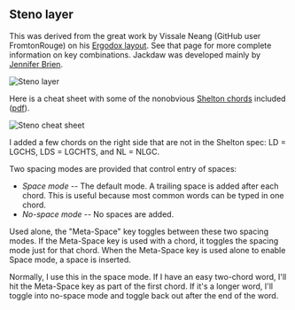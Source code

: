 ## Steno layer

This was derived from the great work by Vissale Neang (GitHub user FromtonRouge) on his [Ergodox
layout](https://github.com/FromtonRouge/qmk_firmware/tree/master/keyboard/ergodox_ez/keymaps/fromtonrouge).
See that page for more complete information on key combinations. 
Jackdaw was developed mainly by [Jennifer Brien](https://groups.google.com/forum/?fromgroups#!topic/ploversteno/C42uhF0P8WI). 

![Steno layer](https://cdn.rawgit.com/tshort/qmk_firmware/master/keyboards/subsurface/keymaps/default/steno/steno.svg)

Here is a cheat sheet with some of the nonobvious [Shelton chords](http://www.google.com/patents/US3970185) included ([pdf](jackdaw-cheatsheet.pdf)).

![Steno cheat sheet](https://cdn.rawgit.com/tshort/qmk_firmware/master/keyboards/subsurface/keymaps/default/steno/jackdaw-cheatsheet.svg)

I added a few chords on the right side that are not in the Shelton spec: LD = LGCHS, LDS = LGCHTS, and NL = NLGC.

Two spacing modes are provided that control entry of spaces:

* *Space mode* -- The default mode. A trailing space is added after each chord. This is useful because most common words can be typed in one chord. 
* *No-space mode* -- No spaces are added.

Used alone, the "Meta-Space" key toggles between these two spacing modes. If the
Meta-Space key is used with a chord, it toggles the spacing mode just for that
chord. When the Meta-Space key is used alone to enable Space mode, a space is
inserted. 

Normally, I use this in the space mode. If I have an easy two-chord word, I'll
hit the Meta-Space key as part of the first chord. If it's a longer word, I'll
toggle into no-space mode and toggle back out after the end of the word.